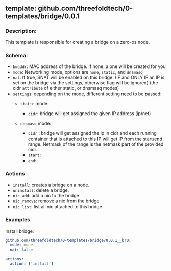 ## template: github.com/threefoldtech/0-templates/bridge/0.0.1

### Description:
This template is responsible for creating a bridge on a zero-os node.

### Schema:
  - `hwaddr`: MAC address of the bridge. If none, a one will be created for you
  - `mode`: Networking mode, options are `none`, `static`, and `dnsmasq`
  - `nat`: If true, SNAT will be enabled on this bridge. (IF and ONLY IF an IP is set on the bridge via the settings, otherwise flag will be ignored) (the cidr `attribute` of either static, or dnsmasq modes)
  - `settings`: depending on the mode, different setting need to be passed:
    - `static` mode:
        - `cidr`: bridge will get assigned the given IP address (ip/net)

    - `dnsmasq` mode:  
      - `cidr` : bridge will get assigned the ip in cidr and each running container that is attached to this IP will get IP from the start/end range. Netmask of the range is the netmask part of the provided cidr.
      - `start`:
      - `end`: 

### Actions
- `install`: creates a bridge on a node.
- `uninstall`: delete a bridge.
- `nic_add`: add a nic to the bridge
- `nic_remove`: remove a nic from the bridge
- `nic_list`: list all nic attached to this bridge


### Examples

Install bridge:
```yaml
github.com/threefoldtech/0-templates/bridge/0.0.1__br0:
  mode: none
  nat: false

actions:
  action: ['install']
```

